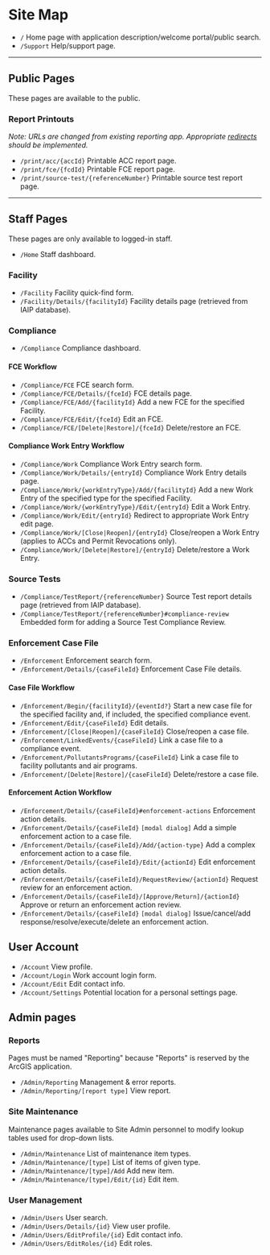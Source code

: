 # Site Map

* `/` Home page with application description/welcome portal/public search.
* `/Support` Help/support page.

---

## Public Pages

These pages are available to the public.

### Report Printouts

*Note: URLs are changed from existing reporting app. Appropriate [redirects](Redirects.md) should be implemented.*

* `/print/acc/{accId}` Printable ACC report page.
* `/print/fce/{fcdId}` Printable FCE report page.
* `/print/source-test/{referenceNumber}` Printable source test report page.

---

## Staff Pages

These pages are only available to logged-in staff.

* `/Home` Staff dashboard.

### Facility

* `/Facility` Facility quick-find form.
* `/Facility/Details/{facilityId}` Facility details page (retrieved from IAIP database).

### Compliance

* `/Compliance` Compliance dashboard.

#### FCE Workflow

* `/Compliance/FCE` FCE search form.
* `/Compliance/FCE/Details/{fceId}` FCE details page.
* `/Compliance/FCE/Add/{facilityId}` Add a new FCE for the specified Facility.
* `/Compliance/FCE/Edit/{fceId}` Edit an FCE.
* `/Compliance/FCE/[Delete|Restore]/{fceId}` Delete/restore an FCE.

#### Compliance Work Entry Workflow

* `/Compliance/Work` Compliance Work Entry search form.
* `/Compliance/Work/Details/{entryId}` Compliance Work Entry details page.
* `/Compliance/Work/{workEntryType}/Add/{facilityId}` Add a new Work Entry of the specified type for the
  specified Facility.
* `/Compliance/Work/{workEntryType}/Edit/{entryId}` Edit a Work Entry.
* `/Compliance/Work/Edit/{entryId}` Redirect to appropriate Work Entry edit page.
* `/Compliance/Work/[Close|Reopen]/{entryId}` Close/reopen a Work Entry (applies to ACCs and Permit Revocations only).
* `/Compliance/Work/[Delete|Restore]/{entryId}` Delete/restore a Work Entry.

### Source Tests

* `/Compliance/TestReport/{referenceNumber}` Source Test report details page (retrieved from IAIP database).
* `/Compliance/TestReport/{referenceNumber}#compliance-review` Embedded form for adding a Source Test Compliance
  Review.

### Enforcement Case File

* `/Enforcement` Enforcement search form.
* `/Enforcement/Details/{caseFileId}` Enforcement Case File details.

#### Case File Workflow

* `/Enforcement/Begin/{facilityId}/{eventId?}` Start a new case file for the specified facility and, if included, the
  specified compliance event.
* `/Enforcement/Edit/{caseFileId}` Edit details.
* `/Enforcement/[Close|Reopen]/{caseFileId}` Close/reopen a case file.
* `/Enforcement/LinkedEvents/{caseFileId}` Link a case file to a compliance event.
* `/Enforcement/PollutantsPrograms/{caseFileId}` Link a case file to facility pollutants and air programs.
* `/Enforcement/[Delete|Restore]/{caseFileId}` Delete/restore a case file.

#### Enforcement Action Workflow

* `/Enforcement/Details/{caseFileId}#enforcement-actions` Enforcement action details.
* `/Enforcement/Details/{caseFileId}` `[modal dialog]` Add a simple enforcement action to a case file.
* `/Enforcement/Details/{caseFileId}/Add/{action-type}` Add a complex enforcement action to a case file.
* `/Enforcement/Details/{caseFileId}/Edit/{actionId}` Edit enforcement action details.
* `/Enforcement/Details/{caseFileId}/RequestReview/{actionId}` Request review for an enforcement action.
* `/Enforcement/Details/{caseFileId}/[Approve/Return]/{actionId}` Approve or return an enforcement
  action review.
* `/Enforcement/Details/{caseFileId}` `[modal dialog]` Issue/cancel/add response/resolve/execute/delete an enforcement
  action.

## User Account

* `/Account` View profile.
* `/Account/Login` Work account login form.
* `/Account/Edit` Edit contact info.
* `/Account/Settings` Potential location for a personal settings page.

## Admin pages

### Reports

Pages must be named "Reporting" because "Reports" is reserved by the ArcGIS application.

* `/Admin/Reporting` Management & error reports.
* `/Admin/Reporting/[report type]` View report.

### Site Maintenance

Maintenance pages available to Site Admin personnel to modify lookup tables used for drop-down lists.

* `/Admin/Maintenance` List of maintenance item types.
* `/Admin/Maintenance/[type]` List of items of given type.
* `/Admin/Maintenance/[type]/Add` Add new item.
* `/Admin/Maintenance/[type]/Edit/{id}` Edit item.

### User Management

* `/Admin/Users` User search.
* `/Admin/Users/Details/{id}` View user profile.
* `/Admin/Users/EditProfile/{id}` Edit contact info.
* `/Admin/Users/EditRoles/{id}` Edit roles.
